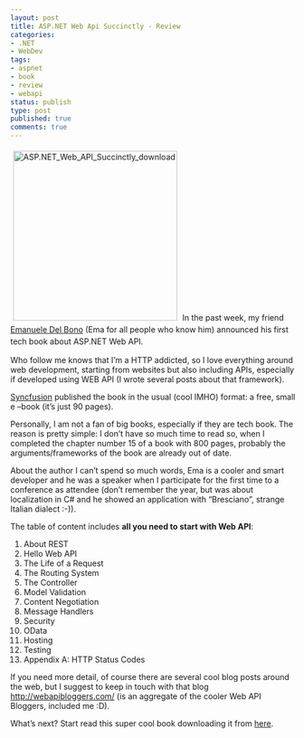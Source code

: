 ```yaml
---
layout: post
title: ASP.NET Web Api Succinctly - Review
categories:
- .NET
- WebDev
tags:
- aspnet
- book
- review
- webapi
status: publish
type: post
published: true
comments: true
---
```


<a href="{{ siteurl }}/assets/2013/12/ASP.NET_Web_API_Succinctly_download.png"><img class="size-medium wp-image-847 alignleft" style="margin: 5px;" alt="ASP.NET_Web_API_Succinctly_download" src="{{ siteurl }}/assets/2013/12/ASP.NET_Web_API_Succinctly_download-290x300.png" width="290" height="300" /></a>
<span style="line-height: 1.5em;">In the past week, my friend <a title="Emanuele Del Bono's blog" href="http://ema.codiceplastico.com/" target="_blank">Emanuele Del Bono</a> (Ema for all people who know him) announced his first tech book about ASP.NET Web API.</span>

Who follow me knows that I’m a HTTP addicted, so I love everything around web development, starting from websites but also including APIs, especially if developed using WEB API (I wrote several posts about that framework).

<a title="Syncfusion official web site" href="http://www.syncfusion.com/?UTM_medium=lattanziblogreview" target="_blank">Syncfusion</a> published the book in the usual (cool IMHO) format: a free, small e –book (it’s just 90 pages).

Personally, I am not a fan of big books, especially if they are tech book. The reason is pretty simple: I don’t have so much time to read so, when I completed the chapter number 15 of a book with 800 pages, probably the arguments/frameworks of the book are already out of date.

About the author I can’t spend so much words, Ema is a cooler and smart developer and he was a speaker when I participate for the first time to a conference as attendee (don’t remember the year, but was about localization in C# and he showed an application with “Bresciano”, strange Italian dialect :-)).

The table of content includes <strong>all you need to start with Web API</strong>:
<ol>
	<li>About REST</li>
	<li>Hello Web API</li>
	<li>The Life of a Request</li>
	<li>The Routing System</li>
	<li>The Controller</li>
	<li>Model Validation</li>
	<li>Content Negotiation</li>
	<li>Message Handlers</li>
	<li>Security</li>
	<li>OData</li>
	<li>Hosting</li>
	<li>Testing</li>
	<li>Appendix A: HTTP Status Codes</li>
</ol>
If you need more detail, of course there are several cool blog posts around the web, but I suggest to keep in touch with that blog <a href="http://webapibloggers.com/">http://webapibloggers.com/</a> (is an aggregate of the cooler Web API Bloggers, included me :D).

What’s next?
Start read this super cool book downloading it from <a href="http://www.syncfusion.com/resources/techportal/ebooks/webapi?UTM_medium=lattanziblogreview" target="_blank">here</a>.

